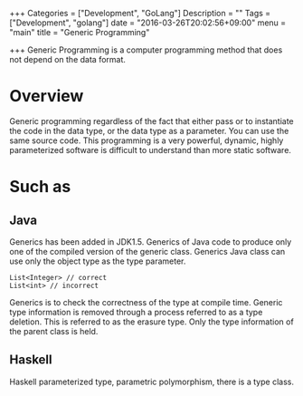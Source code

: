 +++
Categories = ["Development", "GoLang"]
Description = ""
Tags = ["Development", "golang"]
date = "2016-03-26T20:02:56+09:00"
menu = "main"
title = "Generic Programming"

+++
Generic Programming is a computer programming method that does not depend on the data format.

# Overview
Generic programming regardless of the fact that either pass or to instantiate the code in the data type,
or the data type as a parameter. You can use the same source code.
This programming is a very powerful, dynamic, highly parameterized software is difficult to understand
than more static software.

# Such as
## Java
Generics has been added in JDK1.5. Generics of Java code to produce only one of the compiled version of the generic class.
Generics Java class can use only the object type as the type parameter.
```
List<Integer> // correct
List<int> // incorrect
```
Generics is to check the correctness of the type at compile time.
Generic type information is removed through a process referred to as a type deletion. 
This is referred to as the erasure type. Only the type information of the parent class is held.

## Haskell
Haskell parameterized type, parametric polymorphism, there is a type class.
